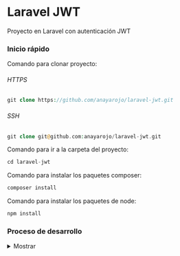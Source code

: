 # Laravel JWT
Proyecto en Laravel con autenticación JWT

### Inicio rápido

Comando para clonar proyecto:

###### HTTPS
```php
git clone https://github.com/anayarojo/laravel-jwt.git
```

###### SSH
```php
git clone git@github.com:anayarojo/laravel-jwt.git
```

Comando para ir a la carpeta del proyecto:
```php
cd laravel-jwt
```

Comando para instalar los paquetes composer:
```php
composer install
```

Comando para instalar los paquetes de node:
```php
npm install
```

### Proceso de desarrollo

<details>
  <summary>Mostrar</summary><p></p>

Ejecutar comando para crear proyecto Laravel:
```bash
composer create-project --prefer-dist laravel/laravel laravel-jwt "5.4.*"
```

Ejecutar comando para instalar los paquetes composer:
```bash
composer install
```

Ejecutar comando para instalar los paquetes node:
```bash
npm install
```

Ejecutar comando para instalar JWT authentication:
```bash
composer require tymon/jwt-auth:dev-develop --prefer-source
```

Agregar el siguiente provider al array de providers en el archivo config/app.php:

```php
[...]
Tymon\JWTAuth\Providers\LaravelServiceProvider::class,
[...]
```

Agregar los siguientes alias al array de alias:
```bash
[...]
'JWTAuth' => Tymon\JWTAuth\Facades\JWTAuth::class, 
'JWTFactory' => Tymon\JWTAuth\Facades\JWTFactory::class,
[...]
```

Ejecutar comando para crear archivo de configuración para la autenticación JWT:
```bash
php artisan vendor:publish --provider="Tymon\JWTAuth\Providers\LaravelServiceProvider"
```

Ejecutar comando para crear llave secreta para la autenticación JWT en el archivo .env:
```bash
php artisan jwt:secret
```

Implementar JWTSubject en el modelo User de la siguiente manera:
```php
<?php

namespace App;

use Illuminate\Notifications\Notifiable;
use Illuminate\Foundation\Auth\User as Authenticatable;
use Tymon\JWTAuth\Contracts\JWTSubject;

class User extends Authenticatable implements JWTSubject
{
    use Notifiable;

    /**
        * The attributes that are mass assignable.
        *
        * @var array
        */
    protected $fillable = [
        'name', 'email', 'password',
    ];

    /**
        * The attributes that should be hidden for arrays.
        *
        * @var array
        */
    protected $hidden = [
        'password', 'remember_token',
    ];

    public function getJWTIdentifier()
    {
        return $this->getKey();
    }
    public function getJWTCustomClaims()
    {
        return [];
    }
}
```

Configurar conexión con la base de datos en el archivo .env:
```bash
DB_CONNECTION=mysql
DB_HOST=127.0.0.1
DB_PORT=3306
DB_DATABASE=homestead
DB_USERNAME=homestead
DB_PASSWORD=secret
```

Ejecutar comando para crear tablas del proyecto en la base de datos:
```
php artisan migrate
```


Ejecutar comandos para crear controladores:
```bash
php artisan make:controller UserController 
php artisan make:controller DataController
```

Implementar UserController de la siguiente manera:
```php
<?php

namespace App\Http\Controllers;

use App\User;
use Illuminate\Http\Request;
use Illuminate\Support\Facades\Hash;
use Illuminate\Support\Facades\Validator;
use JWTAuth;
use Tymon\JWTAuth\Exceptions\JWTException;

class UserController extends Controller
{
    public function authenticate(Request $request)
    {
        $credentials = $request->only('email', 'password');

        try {
            if (! $token = JWTAuth::attempt($credentials)) {
                return response()->json(['error' => 'invalid_credentials'], 400);
            }
        } catch (JWTException $e) {
            return response()->json(['error' => 'could_not_create_token'], 500);
        }

        return response()->json(compact('token'));
    }

    public function register(Request $request)
    {
            $validator = Validator::make($request->all(), [
            'name' => 'required|string|max:255',
            'email' => 'required|string|email|max:255|unique:users',
            'password' => 'required|string|min:6|confirmed',
        ]);

        if($validator->fails()){
                return response()->json($validator->errors()->toJson(), 400);
        }

        $user = User::create([
            'name' => $request->get('name'),
            'email' => $request->get('email'),
            'password' => Hash::make($request->get('password')),
        ]);

        $token = JWTAuth::fromUser($user);

        return response()->json(compact('user','token'),201);
    }

    public function getAuthenticatedUser()
        {
                try {

                        if (! $user = JWTAuth::parseToken()->authenticate()) {
                                return response()->json(['user_not_found'], 404);
                        }

                } catch (Tymon\JWTAuth\Exceptions\TokenExpiredException $e) {

                        return response()->json(['token_expired'], $e->getStatusCode());

                } catch (Tymon\JWTAuth\Exceptions\TokenInvalidException $e) {

                        return response()->json(['token_invalid'], $e->getStatusCode());

                } catch (Tymon\JWTAuth\Exceptions\JWTException $e) {

                        return response()->json(['token_absent'], $e->getStatusCode());

                }

                return response()->json(compact('user'));
        }
}
```

Implementar DataController de la siguiente manera:
```php
<?php

namespace App\Http\Controllers;

use Illuminate\Http\Request;

class DataController extends Controller
{
        public function open() 
        {
            $data = "This data is open and can be accessed without the client being authenticated";
            return response()->json(compact('data'),200);

        }

        public function closed() 
        {
            $data = "Only authorized users can see this";
            return response()->json(compact('data'),200);
        }
}
```

Ejecutar comando para crear middleware:
```bash
php artisan make:middleware JwtMiddleware
```

Implementar JwtMiddleware de la siguiente manera:
```
<?php

namespace App\Http\Middleware;

use Closure;
use JWTAuth;
use Exception;
use Tymon\JWTAuth\Http\Middleware\BaseMiddleware;

class JwtMiddleware extends BaseMiddleware
{

    /**
        * Handle an incoming request.
        *
        * @param  \Illuminate\Http\Request  $request
        * @param  \Closure  $next
        * @return mixed
        */
    public function handle($request, Closure $next)
    {
        try {
            $user = JWTAuth::parseToken()->authenticate();
        } catch (Exception $e) {
            if ($e instanceof \Tymon\JWTAuth\Exceptions\TokenInvalidException){
                return response()->json(['status' => 'Token is Invalid']);
            }else if ($e instanceof \Tymon\JWTAuth\Exceptions\TokenExpiredException){
                return response()->json(['status' => 'Token is Expired']);
            }else{
                return response()->json(['status' => 'Authorization Token not found']);
            }
        }
        return $next($request);
    }
}
```

Agregar JwtMiddleware al array de middlewares en el archivo app/http/Kernel.php:
```php
[...]
protected $routeMiddleware = [
    [...]
    'jwt.verify' => \App\Http\Middleware\JwtMiddleware::class,
];
[...]
```

Agregar las siguientes rutas al archivo routes/api.php:
```php
[...]
Route::post('register', 'UserController@register');
Route::post('login', 'UserController@authenticate');
Route::get('open', 'DataController@open');

Route::group(['middleware' => ['jwt.verify']], function() {
    Route::get('user', 'UserController@getAuthenticatedUser');
    Route::get('closed', 'DataController@closed');
});
```

</details>
